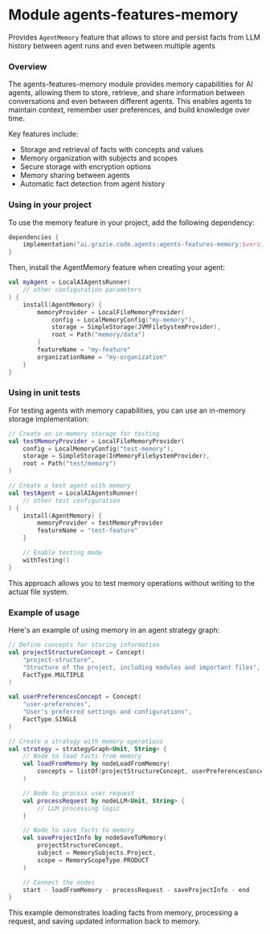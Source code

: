 # Module agents-features-memory

Provides `AgentMemory` feature that allows to store and persist facts from LLM history between agent runs and even
between multiple agents

### Overview

The agents-features-memory module provides memory capabilities for AI agents, allowing them to store, retrieve, and share information between conversations and even between different agents. This enables agents to maintain context, remember user preferences, and build knowledge over time.

Key features include:
- Storage and retrieval of facts with concepts and values
- Memory organization with subjects and scopes
- Secure storage with encryption options
- Memory sharing between agents
- Automatic fact detection from agent history

### Using in your project

To use the memory feature in your project, add the following dependency:

```kotlin
dependencies {
    implementation("ai.grazie.code.agents:agents-features-memory:$version")
}
```

Then, install the AgentMemory feature when creating your agent:

```kotlin
val myAgent = LocalAIAgentsRunner(
    // other configuration parameters
) {
    install(AgentMemory) {
        memoryProvider = LocalFileMemoryProvider(
            config = LocalMemoryConfig("my-memory"),
            storage = SimpleStorage(JVMFileSystemProvider),
            root = Path("memory/data")
        )
        featureName = "my-feature"
        organizationName = "my-organization"
    }
}
```

### Using in unit tests

For testing agents with memory capabilities, you can use an in-memory storage implementation:

```kotlin
// Create an in-memory storage for testing
val testMemoryProvider = LocalFileMemoryProvider(
    config = LocalMemoryConfig("test-memory"),
    storage = SimpleStorage(InMemoryFileSystemProvider),
    root = Path("test/memory")
)

// Create a test agent with memory
val testAgent = LocalAIAgentsRunner(
    // other test configuration
) {
    install(AgentMemory) {
        memoryProvider = testMemoryProvider
        featureName = "test-feature"
    }

    // Enable testing mode
    withTesting()
}
```

This approach allows you to test memory operations without writing to the actual file system.

### Example of usage

Here's an example of using memory in an agent strategy graph:

```kotlin
// Define concepts for storing information
val projectStructureConcept = Concept(
    "project-structure", 
    "Structure of the project, including modules and important files", 
    FactType.MULTIPLE
)

val userPreferencesConcept = Concept(
    "user-preferences", 
    "User's preferred settings and configurations", 
    FactType.SINGLE
)

// Create a strategy with memory operations
val strategy = strategyGraph<Unit, String> {
    // Node to load facts from memory
    val loadFromMemory by nodeLoadFromMemory(
        concepts = listOf(projectStructureConcept, userPreferencesConcept)
    )

    // Node to process user request
    val processRequest by nodeLLM<Unit, String> {
        // LLM processing logic
    }

    // Node to save facts to memory
    val saveProjectInfo by nodeSaveToMemory(
        projectStructureConcept,
        subject = MemorySubjects.Project,
        scope = MemoryScopeType.PRODUCT
    )

    // Connect the nodes
    start - loadFromMemory - processRequest - saveProjectInfo - end
}
```

This example demonstrates loading facts from memory, processing a request, and saving updated information back to memory.
